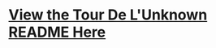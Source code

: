# [View the Tour De L'Unknown README Here](https://docs.google.com/document/d/101Dcee0LFsKS1wRV5NcL41J8eDFsVkxpyYlwV-kghn8/edit?usp=sharing)
